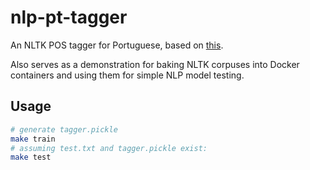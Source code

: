 # nlp-pt-tagger

An NLTK POS tagger for Portuguese, based on [this][ref].

Also serves as a demonstration for baking NLTK corpuses into Docker containers and using them for simple NLP model testing.

## Usage

```bash
# generate tagger.pickle
make train 
# assuming test.txt and tagger.pickle exist:
make test
```

[ref]: https://github.com/fmaruki/Nltk-Tagger-Portuguese